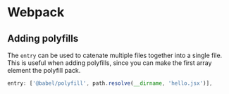 # Webpack
## Adding polyfills

The `entry` can be used to catenate multiple files together into a single file. This is useful
when adding polyfills, since you can make the first array element the polyfill pack.

```javascript
entry: ['@babel/polyfill', path.resolve(__dirname, 'hello.jsx')],
```


